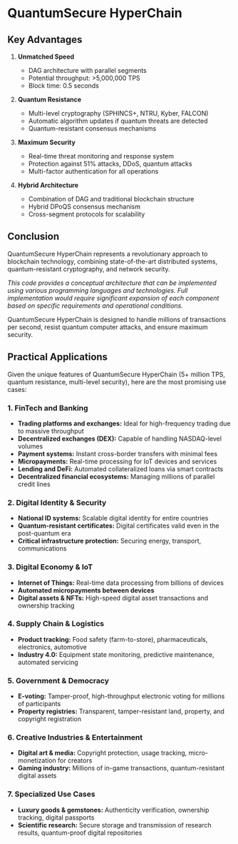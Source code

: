 # QuantumSecure HyperChain

## Key Advantages

1. **Unmatched Speed**
   - DAG architecture with parallel segments  
   - Potential throughput: >5,000,000 TPS  
   - Block time: 0.5 seconds  

2. **Quantum Resistance**
   - Multi-level cryptography (SPHINCS+, NTRU, Kyber, FALCON)
   - Automatic algorithm updates if quantum threats are detected
   - Quantum-resistant consensus mechanisms

3. **Maximum Security**
   - Real-time threat monitoring and response system
   - Protection against 51% attacks, DDoS, quantum attacks
   - Multi-factor authentication for all operations

4. **Hybrid Architecture**
   - Combination of DAG and traditional blockchain structure
   - Hybrid DPoQS consensus mechanism
   - Cross-segment protocols for scalability

## Conclusion

QuantumSecure HyperChain represents a revolutionary approach to blockchain technology, combining state-of-the-art distributed systems, quantum-resistant cryptography, and network security.

*This code provides a conceptual architecture that can be implemented using various programming languages and technologies. Full implementation would require significant expansion of each component based on specific requirements and operational conditions.*

QuantumSecure HyperChain is designed to handle millions of transactions per second, resist quantum computer attacks, and ensure maximum security.

## Practical Applications

Given the unique features of QuantumSecure HyperChain (5+ million TPS, quantum resistance, multi-level security), here are the most promising use cases:

### 1. FinTech and Banking
- **Trading platforms and exchanges:** Ideal for high-frequency trading due to massive throughput
- **Decentralized exchanges (DEX):** Capable of handling NASDAQ-level volumes
- **Payment systems:** Instant cross-border transfers with minimal fees
- **Micropayments:** Real-time processing for IoT devices and services
- **Lending and DeFi:** Automated collateralized loans via smart contracts
- **Decentralized financial ecosystems:** Managing millions of parallel credit lines

### 2. Digital Identity & Security
- **National ID systems:** Scalable digital identity for entire countries
- **Quantum-resistant certificates:** Digital certificates valid even in the post-quantum era
- **Critical infrastructure protection:** Securing energy, transport, communications

### 3. Digital Economy & IoT
- **Internet of Things:** Real-time data processing from billions of devices
- **Automated micropayments between devices**
- **Digital assets & NFTs:** High-speed digital asset transactions and ownership tracking

### 4. Supply Chain & Logistics
- **Product tracking:** Food safety (farm-to-store), pharmaceuticals, electronics, automotive
- **Industry 4.0:** Equipment state monitoring, predictive maintenance, automated servicing

### 5. Government & Democracy
- **E-voting:** Tamper-proof, high-throughput electronic voting for millions of participants
- **Property registries:** Transparent, tamper-resistant land, property, and copyright registration

### 6. Creative Industries & Entertainment
- **Digital art & media:** Copyright protection, usage tracking, micro-monetization for creators
- **Gaming industry:** Millions of in-game transactions, quantum-resistant digital assets

### 7. Specialized Use Cases
- **Luxury goods & gemstones:** Authenticity verification, ownership tracking, digital passports
- **Scientific research:** Secure storage and transmission of research results, quantum-proof digital repositories
